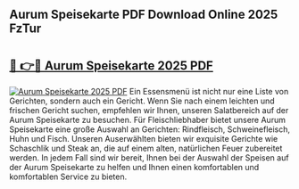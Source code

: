 ## Aurum Speisekarte PDF Download Online 2025 FzTur

# <h2><a href="http://gcc5zsj.nevu.top/?p=Aurum+Speisekarte">🔗 👉🔴 Aurum Speisekarte 2025 PDF</a></h2>

[![Aurum Speisekarte 2025 PDF](https://i.imgur.com/dBaPXMq.png)](http://gcc5zsj.nevu.top/?p=Aurum+Speisekarte)
Ein Essensmenü ist nicht nur eine Liste von Gerichten, sondern auch ein Gericht. Wenn Sie nach einem leichten und frischen Gericht suchen, empfehlen wir Ihnen, unseren Salatbereich auf der Aurum Speisekarte zu besuchen. Für Fleischliebhaber bietet unsere Aurum Speisekarte eine große Auswahl an Gerichten: Rindfleisch, Schweinefleisch, Huhn und Fisch. Unseren Auserwählten bieten wir exquisite Gerichte wie Schaschlik und Steak an, die auf einem alten, natürlichen Feuer zubereitet werden. In jedem Fall sind wir bereit, Ihnen bei der Auswahl der Speisen auf der Aurum Speisekarte zu helfen und Ihnen einen komfortablen und komfortablen Service zu bieten.

